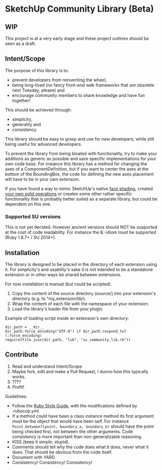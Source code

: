 # SketchUp Community Library (Beta)

## WIP

This project is at a very early stage and these project outlines should be seen as a draft.

## Intent/Scope

The purpose of this library is to:

* prevent developers from reinventing the wheel,
* being long-lived (no fancy front-end web frameworks that are obsolete next Tuesday, please) and
* encourage community members to share knowledge and have fun together!

This should be achieved through:

* simplicity,
* generality and
* consistency.

This library should be easy to grasp and use for new developers, while still being useful for advanced developers.

To prevent the library from being bloated with functionality, try to make your additions as generic as possible and save specific implementations for your own code base. For instance this library has a method for changing the axes of a ComponentDefinition, but if you want to center the axes at the bottom of the BoundingBox, the code for defining the new axes placement will have to be in your own extension.

If you have found a way to mimic SketchUp's native [face shading](https://github.com/Eneroth3/FaceShader), created [your own solid operations](https://github.com/Eneroth3/Eneroth-Solid-Tools) or creates some other rather specific functionality that is probably better suited as a separate library, but could be dependent on this one.

### Supported SU versions

This is not yet decided. However ancient versions should NOT be supported at the cost of code readability. For instance the &:-idiom must be supported (Ruby 1.8.7+ / SU 2014+).

## Installation

The library is designed to be placed in the directory of each extension using it. For simplicity's and usability's sake it is not intended to be a standalone extension or in other ways be shared between extensions.

For now installation is manual (but could be scripted).

1. Copy the content of the source directory (source/) into your extension's directory (e.g. to "my_extension/lib/).
2. Wrap the content of each file with the namespace of your extension.
3. Load the library's loader file from your plugin.

Example of loading script inside an extension's own directory:

    dir_path = __dir__
    dir_path.force_encoding("UTF-8") if dir_path.respond_to?(:force_encoding)
    require(File.join(dir_path, "lib", "su_community_lib.rb"))

## Contribute

1. Read and understand Intent/Scope.
2. Maybe fork, edit and make a Pull Request, I dunno how this typically works.
3. ????
4. Profit!

Guidelines:

* Follow the [Ruby Style Guide](https://github.com/bbatsov/ruby-style-guide), with the modifications defined by .rubocop.yml.
* If a method could have been a class instance method its first argument must be the object that would have been self. For instance `Point.between?(point, boundary_a, boundary_b)` should have the point being checked first, not between the other arguments. Code consistency is more important than non-generalizable reasoning.
* KISS (keep it simple, stupid).
* Comments should tell why the code does what it does, never what it does. That should be obvious from the code itself.
* Document with YARD.
* Consistency! Consistency! Consistency!
